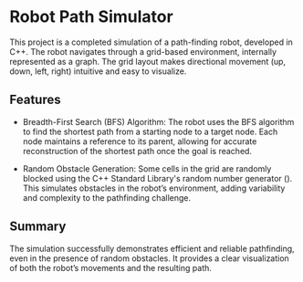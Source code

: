 # Robot Path Simulator

This project is a completed simulation of a path-finding robot, developed in C++. The robot navigates through a grid-based environment, internally represented as a graph. The grid layout makes directional movement (up, down, left, right) intuitive and easy to visualize.

## Features

- Breadth-First Search (BFS) Algorithm:
The robot uses the BFS algorithm to find the shortest path from a starting node to a target node. Each node maintains a reference to its parent, allowing for accurate reconstruction of the shortest path once the goal is reached.

- Random Obstacle Generation:
Some cells in the grid are randomly blocked using the C++ Standard Library's random number generator (<random>). This simulates obstacles in the robot’s environment, adding variability and complexity to the pathfinding challenge.

## Summary

The simulation successfully demonstrates efficient and reliable pathfinding, even in the presence of random obstacles. It provides a clear visualization of both the robot’s movements and the resulting path.
